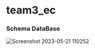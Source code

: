 # team3_ec

<h3>Schema DataBase</h3>

![Screenshot 2023-05-21 110252](https://github.com/GSG-G13/team3_ec/assets/87650778/df3537da-1cc5-415d-9573-0e14c857e820)
